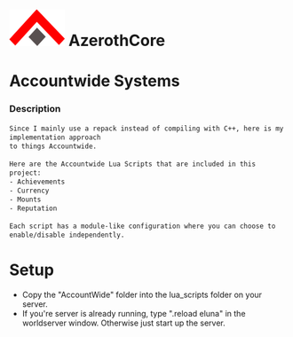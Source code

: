 # ![logo](https://raw.githubusercontent.com/azerothcore/azerothcore.github.io/master/images/logo-github.png) AzerothCore

# Accountwide Systems

### Description

	Since I mainly use a repack instead of compiling with C++, here is my implementation approach
	to things Accountwide.

	Here are the Accountwide Lua Scripts that are included in this project:
	- Achievements
	- Currency
	- Mounts
	- Reputation

  	Each script has a module-like configuration where you can choose to enable/disable independently.


# Setup

- Copy the "AccountWide" folder into the lua_scripts folder on your server.
- If you're server is already running, type ".reload eluna" in the worldserver window.  Otherwise just start up the server.
